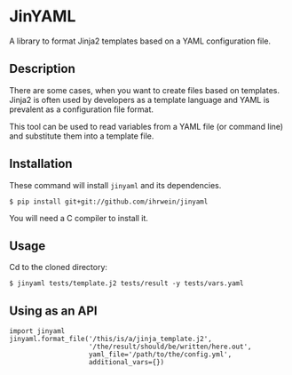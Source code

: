 # JinYAML
A library to format Jinja2 templates based on a YAML configuration file.

## Description

There are some cases, when you want to create files based on templates.
Jinja2 is often used by developers as a template language and YAML is prevalent as a configuration file format.

This tool can be used to read variables from a YAML file (or command line) and substitute them into a template file.

## Installation

These command will install `jinyaml` and its dependencies.
```
$ pip install git+git://github.com/ihrwein/jinyaml
```

You will need a C compiler to install it.

## Usage

Cd to the cloned directory:
```
$ jinyaml tests/template.j2 tests/result -y tests/vars.yaml
```

## Using as an API

```
import jinyaml
jinyaml.format_file('/this/is/a/jinja_template.j2',
                    '/the/result/should/be/written/here.out',
                    yaml_file='/path/to/the/config.yml',
                    additional_vars={})
```
